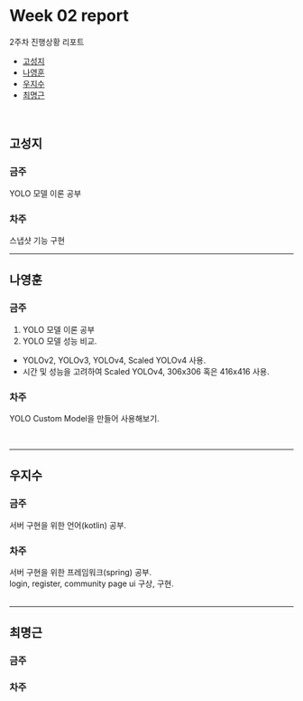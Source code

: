# Week 02 report

2주차 진행상황 리포트

- [고성지](#고성지)
- [나영훈](#나영훈)
- [우지수](#우지수)
- [최명근](#최명근)

<br>


## 고성지
### 금주
YOLO 모델 이론 공부
### 차주
스냅샷 기능 구현
<br>

-----
## 나영훈
### 금주
1. YOLO 모델 이론 공부 
2. YOLO 모델 성능 비교.
  - YOLOv2, YOLOv3, YOLOv4, Scaled YOLOv4 사용. 
  - 시간 및 성능을 고려하여 Scaled YOLOv4, 306x306 혹은 416x416 사용.

### 차주
YOLO Custom Model을 만들어 사용해보기.


<br>

-----
## 우지수
### 금주
서버 구현을 위한 언어(kotlin) 공부.  

### 차주
서버 구현을 위한 프레임워크(spring) 공부.  
login, register, community page ui 구상, 구현.  
<br>

-----
## 최명근
### 금주

### 차주

<br>
